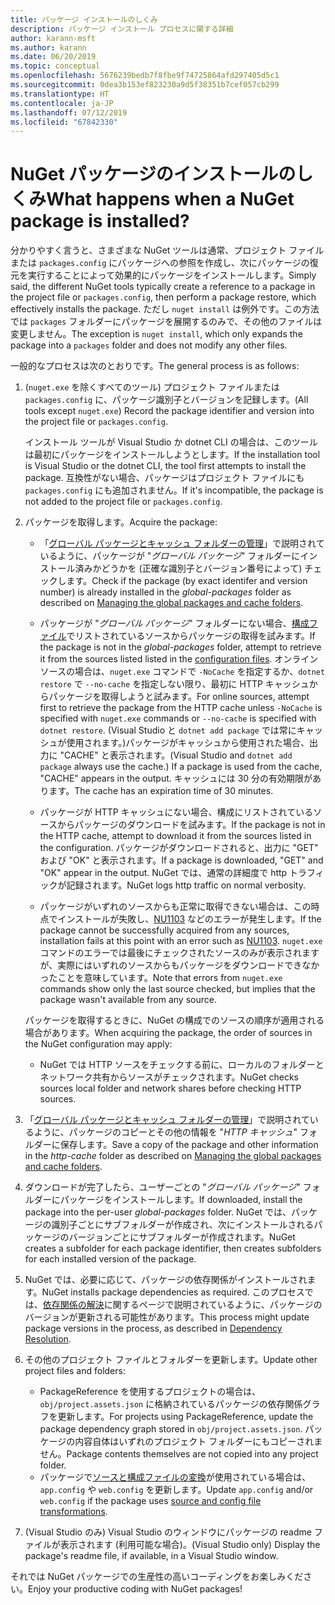 ```yaml
---
title: パッケージ インストールのしくみ
description: パッケージ インストール プロセスに関する詳細
author: karann-msft
ms.author: karann
ms.date: 06/20/2019
ms.topic: conceptual
ms.openlocfilehash: 5676239bedb7f8fbe9f74725864afd297405d5c1
ms.sourcegitcommit: 0dea3b153ef823230a9d5f38351b7cef057cb299
ms.translationtype: HT
ms.contentlocale: ja-JP
ms.lasthandoff: 07/12/2019
ms.locfileid: "67842330"
---
```

# <a name="what-happens-when-a-nuget-package-is-installed"></a><span data-ttu-id="10c0b-103">NuGet パッケージのインストールのしくみ</span><span class="sxs-lookup"><span data-stu-id="10c0b-103">What happens when a NuGet package is installed?</span></span>

<span data-ttu-id="10c0b-104">分かりやすく言うと、さまざまな NuGet ツールは通常、プロジェクト ファイルまたは `packages.config` にパッケージへの参照を作成し、次にパッケージの復元を実行することによって効果的にパッケージをインストールします。</span><span class="sxs-lookup"><span data-stu-id="10c0b-104">Simply said, the different NuGet tools typically create a reference to a package in the project file or `packages.config`, then perform a package restore, which effectively installs the package.</span></span> <span data-ttu-id="10c0b-105">ただし `nuget install` は例外です。この方法では `packages` フォルダーにパッケージを展開するのみで、その他のファイルは変更しません。</span><span class="sxs-lookup"><span data-stu-id="10c0b-105">The exception is `nuget install`, which only expands the package into a `packages` folder and does not modify any other files.</span></span>

<span data-ttu-id="10c0b-106">一般的なプロセスは次のとおりです。</span><span class="sxs-lookup"><span data-stu-id="10c0b-106">The general process is as follows:</span></span>

1. <span data-ttu-id="10c0b-107">(`nuget.exe` を除くすべてのツール) プロジェクト ファイルまたは `packages.config` に、パッケージ識別子とバージョンを記録します。</span><span class="sxs-lookup"><span data-stu-id="10c0b-107">(All tools except `nuget.exe`) Record the package identifier and version into the project file or `packages.config`.</span></span>

   <span data-ttu-id="10c0b-108">インストール ツールが Visual Studio か dotnet CLI の場合は、このツールは最初にパッケージをインストールしようとします。</span><span class="sxs-lookup"><span data-stu-id="10c0b-108">If the installation tool is Visual Studio or the dotnet CLI, the tool first attempts to install the package.</span></span> <span data-ttu-id="10c0b-109">互換性がない場合、パッケージはプロジェクト ファイルにも `packages.config` にも追加されません。</span><span class="sxs-lookup"><span data-stu-id="10c0b-109">If it's incompatible, the package is not added to the project file or `packages.config`.</span></span>

2. <span data-ttu-id="10c0b-110">パッケージを取得します。</span><span class="sxs-lookup"><span data-stu-id="10c0b-110">Acquire the package:</span></span>
   - <span data-ttu-id="10c0b-111">「[グローバル パッケージとキャッシュ フォルダーの管理](../consume-packages/managing-the-global-packages-and-cache-folders.md)」で説明されているように、パッケージが "*グローバル パッケージ*" フォルダーにインストール済みかどうかを (正確な識別子とバージョン番号によって) チェックします。</span><span class="sxs-lookup"><span data-stu-id="10c0b-111">Check if the package (by exact identifer and version number) is already installed in the *global-packages* folder as described on [Managing the global packages and cache folders](../consume-packages/managing-the-global-packages-and-cache-folders.md).</span></span>

   - <span data-ttu-id="10c0b-112">パッケージが "*グローバル パッケージ*" フォルダーにない場合、[構成ファイル](../consume-packages/Configuring-NuGet-Behavior.md)でリストされているソースからパッケージの取得を試みます。</span><span class="sxs-lookup"><span data-stu-id="10c0b-112">If the package is not in the *global-packages* folder, attempt to retrieve it from the sources listed listed in the [configuration files](../consume-packages/Configuring-NuGet-Behavior.md).</span></span> <span data-ttu-id="10c0b-113">オンライン ソースの場合は、`nuget.exe` コマンドで `-NoCache` を指定するか、`dotnet restore` で `--no-cache` を指定しない限り、最初に HTTP キャッシュからパッケージを取得しようと試みます。</span><span class="sxs-lookup"><span data-stu-id="10c0b-113">For online sources, attempt first to retrieve the package from the HTTP cache unless `-NoCache` is specified with `nuget.exe` commands or `--no-cache` is specified with `dotnet restore`.</span></span> <span data-ttu-id="10c0b-114">(Visual Studio と `dotnet add package` では常にキャッシュが使用されます。)パッケージがキャッシュから使用された場合、出力に "CACHE" と表示されます。</span><span class="sxs-lookup"><span data-stu-id="10c0b-114">(Visual Studio and `dotnet add package` always use the cache.) If a package is used from the cache, "CACHE" appears in the output.</span></span> <span data-ttu-id="10c0b-115">キャッシュには 30 分の有効期限があります。</span><span class="sxs-lookup"><span data-stu-id="10c0b-115">The cache has an expiration time of 30 minutes.</span></span>

   - <span data-ttu-id="10c0b-116">パッケージが HTTP キャッシュにない場合、構成にリストされているソースからパッケージのダウンロードを試みます。</span><span class="sxs-lookup"><span data-stu-id="10c0b-116">If the package is not in the HTTP cache, attempt to download it from the sources listed in the configuration.</span></span> <span data-ttu-id="10c0b-117">パッケージがダウンロードされると、出力に "GET" および "OK" と表示されます。</span><span class="sxs-lookup"><span data-stu-id="10c0b-117">If a package is downloaded, "GET" and "OK" appear in the output.</span></span> <span data-ttu-id="10c0b-118">NuGet では、通常の詳細度で http トラフィックが記録されます。</span><span class="sxs-lookup"><span data-stu-id="10c0b-118">NuGet logs http traffic on normal verbosity.</span></span>

   - <span data-ttu-id="10c0b-119">パッケージがいずれのソースからも正常に取得できない場合は、この時点でインストールが失敗し、[NU1103](../reference/errors-and-warnings/NU1103.md) などのエラーが発生します。</span><span class="sxs-lookup"><span data-stu-id="10c0b-119">If the package cannot be successfully acquired from any sources, installation fails at this point with an error such as [NU1103](../reference/errors-and-warnings/NU1103.md).</span></span> <span data-ttu-id="10c0b-120">`nuget.exe` コマンドのエラーでは最後にチェックされたソースのみが表示されますが、実際にはいずれのソースからもパッケージをダウンロードできなかったことを意味しています。</span><span class="sxs-lookup"><span data-stu-id="10c0b-120">Note that errors from `nuget.exe` commands show only the last source checked, but implies that the package wasn't available from any source.</span></span>

   <span data-ttu-id="10c0b-121">パッケージを取得するときに、NuGet の構成でのソースの順序が適用される場合があります。</span><span class="sxs-lookup"><span data-stu-id="10c0b-121">When acquiring the package, the order of sources in the NuGet configuration may apply:</span></span>

   - <span data-ttu-id="10c0b-122">NuGet では HTTP ソースをチェックする前に、ローカルのフォルダーとネットワーク共有からソースがチェックされます。</span><span class="sxs-lookup"><span data-stu-id="10c0b-122">NuGet checks sources local folder and network shares before checking HTTP sources.</span></span>

3. <span data-ttu-id="10c0b-123">「[グローバル パッケージとキャッシュ フォルダーの管理](../consume-packages/managing-the-global-packages-and-cache-folders.md)」で説明されているように、パッケージのコピーとその他の情報を "*HTTP キャッシュ*" フォルダーに保存します。</span><span class="sxs-lookup"><span data-stu-id="10c0b-123">Save a copy of the package and other information in the *http-cache* folder as described on [Managing the global packages and cache folders](../consume-packages/managing-the-global-packages-and-cache-folders.md).</span></span>

4. <span data-ttu-id="10c0b-124">ダウンロードが完了したら、ユーザーごとの "*グローバル パッケージ*" フォルダーにパッケージをインストールします。</span><span class="sxs-lookup"><span data-stu-id="10c0b-124">If downloaded, install the package into the per-user *global-packages* folder.</span></span> <span data-ttu-id="10c0b-125">NuGet では、パッケージの識別子ごとにサブフォルダーが作成され、次にインストールされるパッケージのバージョンごとにサブフォルダーが作成されます。</span><span class="sxs-lookup"><span data-stu-id="10c0b-125">NuGet creates a subfolder for each package identifier, then creates subfolders for each installed version of the package.</span></span>

5. <span data-ttu-id="10c0b-126">NuGet では、必要に応じて、パッケージの依存関係がインストールされます。</span><span class="sxs-lookup"><span data-stu-id="10c0b-126">NuGet installs package dependencies as required.</span></span> <span data-ttu-id="10c0b-127">このプロセスでは、[依存関係の解決](../consume-packages/dependency-resolution.md)に関するページで説明されているように、パッケージのバージョンが更新される可能性があります。</span><span class="sxs-lookup"><span data-stu-id="10c0b-127">This process might update package versions in the process, as described in [Dependency Resolution](../consume-packages/dependency-resolution.md).</span></span>

6. <span data-ttu-id="10c0b-128">その他のプロジェクト ファイルとフォルダーを更新します。</span><span class="sxs-lookup"><span data-stu-id="10c0b-128">Update other project files and folders:</span></span>

    - <span data-ttu-id="10c0b-129">PackageReference を使用するプロジェクトの場合は、`obj/project.assets.json` に格納されているパッケージの依存関係グラフを更新します。</span><span class="sxs-lookup"><span data-stu-id="10c0b-129">For projects using PackageReference, update the package dependency graph stored in `obj/project.assets.json`.</span></span> <span data-ttu-id="10c0b-130">パッケージの内容自体はいずれのプロジェクト フォルダーにもコピーされません。</span><span class="sxs-lookup"><span data-stu-id="10c0b-130">Package contents themselves are not copied into any project folder.</span></span>
    - <span data-ttu-id="10c0b-131">パッケージで[ソースと構成ファイルの変換](../create-packages/source-and-config-file-transformations.md)が使用されている場合は、`app.config` や `web.config` を更新します。</span><span class="sxs-lookup"><span data-stu-id="10c0b-131">Update `app.config` and/or `web.config` if the package uses [source and config file transformations](../create-packages/source-and-config-file-transformations.md).</span></span>

7. <span data-ttu-id="10c0b-132">(Visual Studio のみ) Visual Studio のウィンドウにパッケージの readme ファイルが表示されます (利用可能な場合)。</span><span class="sxs-lookup"><span data-stu-id="10c0b-132">(Visual Studio only) Display the package's readme file, if available, in a Visual Studio window.</span></span>

<span data-ttu-id="10c0b-133">それでは NuGet パッケージでの生産性の高いコーディングをお楽しみください。</span><span class="sxs-lookup"><span data-stu-id="10c0b-133">Enjoy your productive coding with NuGet packages!</span></span>
